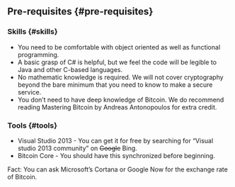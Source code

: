 ## Pre-requisites {#pre-requisites}

### Skills {#skills}

*   You need to be comfortable with object oriented as well as functional programming.
*   A basic grasp of C# is helpful, but we feel the code will be legible to Java and other C-based languages.
*   No mathematic knowledge is required. We will not cover cryptography beyond the bare minimum that you need to know to make a secure service.
*   You don’t need to have deep knowledge of Bitcoin. We do recommend reading Mastering Bitcoin by Andreas Antonopoulos for extra credit.

### Tools {#tools}

*   Visual Studio 2013 - You can get it for free by searching for “Visual studio 2013 community” on ~~Google~~ Bing.
*   Bitcoin Core - You should have this synchronized before beginning.

Fact: You can ask Microsoft’s Cortana or Google Now for the exchange rate of Bitcoin.